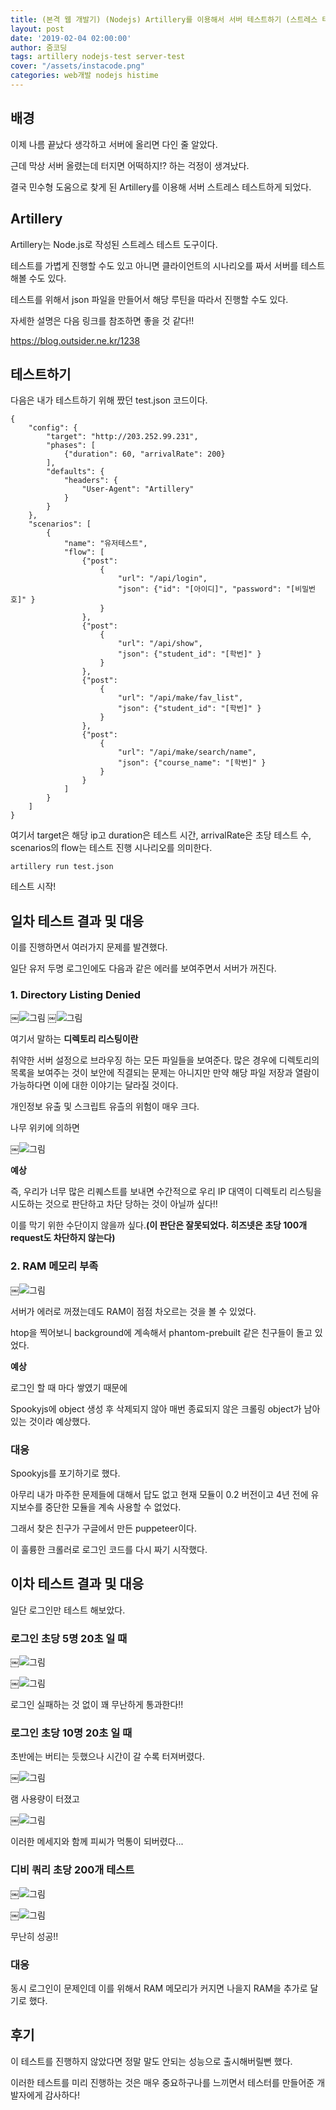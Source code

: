 ```yaml
---
title: (본격 웹 개발기) (Nodejs) Artillery를 이용해서 서버 테스트하기 (스트레스 테스트)
layout: post
date: '2019-02-04 02:00:00'
author: 줌코딩
tags: artillery nodejs-test server-test 
cover: "/assets/instacode.png"
categories: web개발 nodejs histime
---
```


## 배경

이제 나름 끝났다 생각하고 서버에 올리면 다인 줄 알았다.

근데 막상 서버 올렸는데 터지면 어떡하지!? 하는 걱정이 생겨났다.

결국 민수형 도움으로 찾게 된 Artillery를 이용해 서버 스트레스 테스트하게 되었다.

## Artillery

Artillery는 Node.js로 작성된 스트레스 테스트 도구이다. 

테스트를 가볍게 진행할 수도 있고 아니면 클라이언트의 시나리오를 짜서 서버를 테스트 해볼 수도 있다.

테스트를 위해서 json 파일을 만들어서 해당 루틴을 따라서 진행할 수도 있다.

자세한 설명은 다음 링크를 참조하면 좋을 것 같다!!

<https://blog.outsider.ne.kr/1238>

## 테스트하기

다음은 내가 테스트하기 위해 짰던 test.json 코드이다.

    {
        "config": {
            "target": "http://203.252.99.231",
            "phases": [
                {"duration": 60, "arrivalRate": 200}
            ],
            "defaults": {
                "headers": {
                    "User-Agent": "Artillery"
                }
            }
        },
        "scenarios": [
            {
                "name": "유저테스트",
                "flow": [
                    {"post":
                        {
                            "url": "/api/login",
                            "json": {"id": "[아이디]", "password": "[비밀번호]" }
                        }
                    },
                    {"post":
                        {
                            "url": "/api/show",
                            "json": {"student_id": "[학번]" }
                        }
                    },
                    {"post":
                        {
                            "url": "/api/make/fav_list",
                            "json": {"student_id": "[학번]" }
                        }
                    },
                    {"post":
                        {
                            "url": "/api/make/search/name",
                            "json": {"course_name": "[학번]" }
                        }
                    }
                ]
            }
        ]
    }

여기서 target은 해당 ip고 duration은 테스트 시간, arrivalRate은 초당 테스트 수, scenarios의 flow는 테스트 진행 시나리오를 의미한다.

    artillery run test.json
    
테스트 시작!

## 일차 테스트 결과 및 대응

이를 진행하면서 여러가지 문제를 발견했다. 

일단 유저 두명 로그인에도 다음과 같은 에러를 보여주면서 서버가 꺼진다.

### 1. Directory Listing Denied

￼![그림](https://raw.githubusercontent.com/zoomKoding/zoomKoding.github.io/source/assets/_posts/stress-test-2.png)
￼![그림](https://raw.githubusercontent.com/zoomKoding/zoomKoding.github.io/source/assets/_posts/stress-test-1.png)

여기서 말하는 **디렉토리 리스팅이란**

취약한 서버 설정으로 브라우징 하는 모든 파일들을 보여준다. 
많은 경우에 디렉토리의 목록을 보여주는 것이 보안에 직결되는 문제는 아니지만 만약 해당 파일 저장과 열람이 가능하다면 이에 대한 이야기는 달라질 것이다. 

개인정보 유출 및 스크립트 유츨의 위험이 매우 크다.

나무 위키에 의하면

￼![그림](https://raw.githubusercontent.com/zoomKoding/zoomKoding.github.io/source/assets/_posts/stress-test-3.png)

**예상**

즉, 우리가 너무 많은 리퀘스트를 보내면 수간적으로 우리 IP 대역이 디렉토리 리스팅을 시도하는 것으로 판단하고 차단 당하는 것이 아닐까 싶다!!

이를 막기 위한 수단이지 않을까 싶다.**(이 판단은 잘못되었다. 히즈넷은 초당 100개 request도 차단하지 않는다)**


### 2. RAM 메모리 부족

￼![그림](https://raw.githubusercontent.com/zoomKoding/zoomKoding.github.io/source/assets/_posts/stress-test-4.png)

서버가 에러로 꺼졌는데도 RAM이 점점 차오르는 것을 볼 수 있었다.

htop을 찍어보니 background에 계속해서 phantom-prebuilt 같은 친구들이 돌고 있었다.

**예상**

로그인 할 때 마다 쌓였기 때문에

Spookyjs에 object 생성 후 삭제되지 않아 매번 종료되지 않은 크롤링 object가 남아 있는 것이라 예상했다.

### 대응

Spookyjs를 포기하기로 했다. 

아무리 내가 마주한 문제들에 대해서 답도 없고 현재 모듈이 0.2 버전이고 4년 전에 유지보수를 중단한 모듈을 계속 사용할 수 없었다.

그래서 찾은 친구가 구글에서 만든 puppeteer이다. 

이 훌륭한 크롤러로 로그인 코드를 다시 짜기 시작했다.

## 이차 테스트 결과 및 대응

일단 로그인만 테스트 해보았다.

### 로그인 초당 5명 20초 일 때

￼![그림](https://raw.githubusercontent.com/zoomKoding/zoomKoding.github.io/source/assets/_posts/stress-test-5.png)

￼![그림](https://raw.githubusercontent.com/zoomKoding/zoomKoding.github.io/source/assets/_posts/stress-test-6.png)

로그인 실패하는 것 없이 꽤 무난하게 통과한다!!

### 로그인 초당 10명 20초 일 때

초반에는 버티는 듯했으나 시간이 갈 수록 터져버렸다.

￼![그림](https://raw.githubusercontent.com/zoomKoding/zoomKoding.github.io/source/assets/_posts/stress-test-7.png)

램 사용량이 터졌고

￼![그림](https://raw.githubusercontent.com/zoomKoding/zoomKoding.github.io/source/assets/_posts/stress-test-8.png)

이러한 메세지와 함께 피씨가 먹통이 되버렸다...

### 디비 쿼리 초당 200개 테스트

￼![그림](https://raw.githubusercontent.com/zoomKoding/zoomKoding.github.io/source/assets/_posts/stress-test-9.png)

￼![그림](https://raw.githubusercontent.com/zoomKoding/zoomKoding.github.io/source/assets/_posts/stress-test-10.png)

무난히 성공!!

### 대응

동시 로그인이 문제인데 이를 위해서 RAM 메모리가 커지면 나을지 RAM을 추가로 달기로 했다.

## 후기

이 테스트를 진행하지 않았다면 정말 말도 안되는 성능으로 출시해버릴뻔 했다.

이러한 테스트를 미리 진행하는 것은 매우 중요하구나를 느끼면서 테스터를 만들어준 개발자에게 감사하다!

